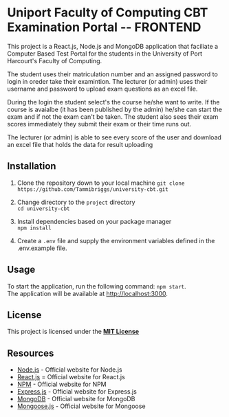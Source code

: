 # Uniport Faculty of Computing CBT Examination Portal -- FRONTEND

This project is a React.js, Node.js and MongoDB application that faciliate a Computer Based Test Portal for the students in the University of Port Harcourt's Faculty of Computing.

The student uses their matriculation number and an assigned password to login in oreder take their examintion. The lecturer (or admin) uses their username and password to upload exam questions as an excel file.

During the login the student select's the course he/she want to write. If the course is avaialbe (it has been published by the admin) he/she can start the exam and if not the exam can't be taken. The student also sees their exam scores immediately they submit their exam or their time runs out.

The lecturer (or admin) is able to see every score of the user and download an excel file that holds the data for result uploading

## Installation

1. Clone the repository down to your local machine
   `git clone https://github.com/Tammibriggs/university-cbt.git`

2. Change directory to the `project` directory\
   `cd university-cbt`

4. Install dependencies based on your package manager\
   `npm install`

8. Create a `.env` file and supply the environment variables defined in the .env.example file.

## Usage

To start the application, run the following command: `npm start`.\
The application will be available at <http://localhost:3000>.

## License

This project is licensed under the **[MIT License](https://mit-license.org/)**

## Resources

- [Node.js](nodejs.org) - Official website for Node.js
- [React.js](react.dev) = Official website for React.js
- [NPM](npmjs.com) - Official website for NPM
- [Express.js](expressjs.com) - Official website for Express.js
- [MongoDB](mongodb.com) - Official website for MongoDB
- [Mongoose.js](mongoosejs.com) - Official website for Mongoose
